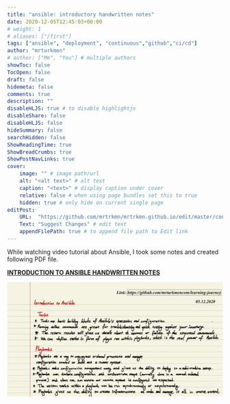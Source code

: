 ```yaml
---
title: "ansible: introductory handwritten notes"
date: 2020-12-05T12:45:03+00:00
# weight: 1
# aliases: ["/first"]
tags: ["ansible", "deployment", "continuous","github","ci/cd"]
author: "mrturkmen"
# author: ["Me", "You"] # multiple authors
showToc: false
TocOpen: false
draft: false
hidemeta: false
comments: true
description: ""
disableHLJS: true # to disable highlightjs
disableShare: false
disableHLJS: false
hideSummary: false
searchHidden: false
ShowReadingTime: true
ShowBreadCrumbs: true
ShowPostNavLinks: true
cover:
    image: "" # image path/url
    alt: "<alt text>" # alt text
    caption: "<text>" # display caption under cover
    relative: false # when using page bundles set this to true
    hidden: true # only hide on current single page
editPost:
    URL:  "https://github.com/mrtrkmn/mrtrkmn.github.io/edit/master/content"
    Text: "Suggest Changes" # edit text
    appendFilePath: true # to append file path to Edit link
---
```



While watching video tutorial about Ansible, I took some notes and created following PDF file. 


__[INTRODUCTION TO ANSIBLE HANDWRITTEN NOTES](../../pdfs/20201205-introduction-to-ansible.pdf)__


![](../../images/ansible_hand_written_notes.png)